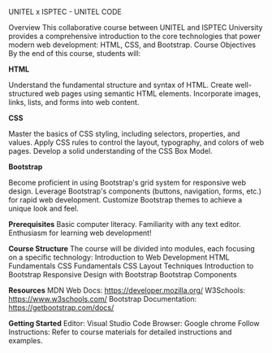 UNITEL x ISPTEC - UNITEL CODE

Overview
This collaborative course between UNITEL and ISPTEC University provides a comprehensive introduction to the core technologies that power modern web development: HTML, CSS, and Bootstrap.
Course Objectives
By the end of this course, students will:

****HTML****

Understand the fundamental structure and syntax of HTML.
Create well-structured web pages using semantic HTML elements.
Incorporate images, links, lists, and forms into web content.

****CSS****

Master the basics of CSS styling, including selectors, properties, and values.
Apply CSS rules to control the layout, typography, and colors of web pages.
Develop a solid understanding of the CSS Box Model.

****Bootstrap****

Become proficient in using Bootstrap's grid system for responsive web design.
Leverage Bootstrap's components (buttons, navigation, forms, etc.) for rapid web development.
Customize Bootstrap themes to achieve a unique look and feel.

****Prerequisites****
Basic computer literacy.
Familiarity with any text editor.
Enthusiasm for learning web development!

****Course Structure****
The course will be divided into modules, each focusing on a specific technology:
Introduction to Web Development
HTML Fundamentals
CSS Fundamentals
CSS Layout Techniques
Introduction to Bootstrap
Responsive Design with Bootstrap
Bootstrap Components

****Resources****
MDN Web Docs: https://developer.mozilla.org/
W3Schools: https://www.w3schools.com/
Bootstrap Documentation: https://getbootstrap.com/docs/

****Getting Started****
Editor: Visual Studio Code
Browser: Google chrome
Follow Instructions: Refer to course materials for detailed instructions and examples.
